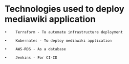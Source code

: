 # Technologies used to deploy mediawiki application
   
    •	 Terraform - To automate infrastructure deployment
   
    •	 Kubernates - To deploy mediawiki application
   
    •	 AWS-RDS - As a database
   
    •	 Jenkins - For CI-CD

# 
